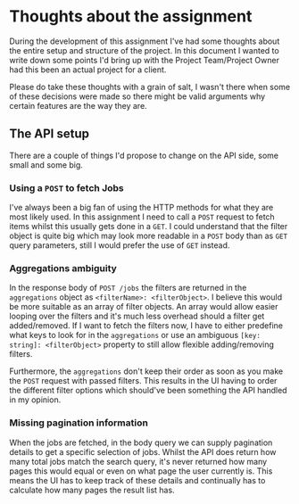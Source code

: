 # Thoughts about the assignment

During the development of this assignment I've had some thoughts about the entire setup and structure of the project.
In this document I wanted to write down some points I'd bring up with the Project Team/Project Owner had this been an actual project for a client.

Please do take these thoughts with a grain of salt, I wasn't there when some of these decisions were made so there might be valid arguments why certain features are the way they are.

## The API setup

There are a couple of things I'd propose to change on the API side, some small and some big.

### Using a `POST` to fetch Jobs

I've always been a big fan of using the HTTP methods for what they are most likely used. In this assignment I need to call a `POST` request to fetch items whilst this usually gets done in a `GET`.
I could understand that the filter object is quite big which may look more readable in a `POST` body than as `GET` query parameters, still I would prefer the use of `GET` instead.

### Aggregations ambiguity

In the response body of `POST /jobs` the filters are returned in the `aggregations` object as `<filterName>: <filterObject>`.
I believe this would be more suitable as an array of filter objects. An array would allow easier looping over the filters and it's much less overhead should a filter get added/removed.
If I want to fetch the filters now, I have to either predefine what keys to look for in the `aggregations` or use an ambiguous `[key: string]: <filterObject>` property to still allow flexible adding/removing filters.

Furthermore, the `aggregations` don't keep their order as soon as you make the `POST` request with passed filters. This results in the UI having to order the different filter options which should've been something the API handled in my opinion.

### Missing pagination information

When the jobs are fetched, in the body query we can supply pagination details to get a specific selection of jobs.
Whilst the API does return how many total jobs match the search query, it's never returned how many pages this would equal or even on what page the user currently is.
This means the UI has to keep track of these details and continually has to calculate how many pages the result list has.
